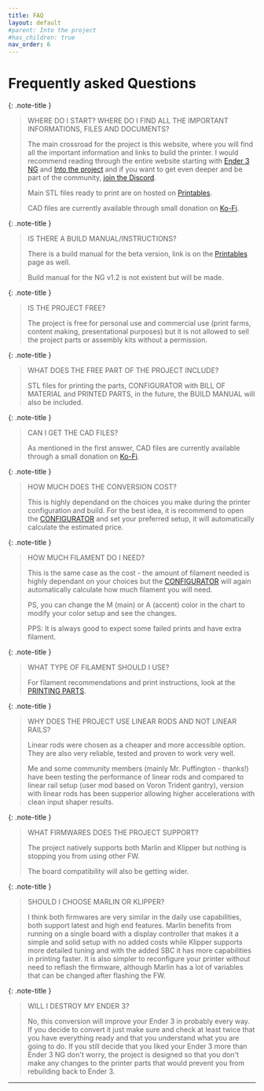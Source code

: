 ```yaml
---
title: FAQ
layout: default
#parent: Into the project
#has_children: true
nav_order: 6
---
```

# Frequently asked Questions

{: .note-title }
> WHERE DO I START? WHERE DO I FIND ALL THE IMPORTANT INFORMATIONS, FILES AND DOCUMENTS?
>
> The main crossroad for the project is this website, where you will find all the important information and links to build the printer.
> I would recommend reading through the entire website starting with [Ender 3 NG] and [Into the project] and if you want to get even deeper and be part of the community, [join the Discord].
> 
> Main STL files ready to print are on hosted on [Printables].
> 
> CAD files are currently available through small donation on [Ko-Fi].

{: .note-title }
> IS THERE A BUILD MANUAL/INSTRUCTIONS?
>
> There is a build manual for the beta version, link is on the [Printables] page as well.
>
> Build manual for the NG v1.2 is not existent but will be made.

{: .note-title }
> IS THE PROJECT FREE?
>
> The project is free for personal use and commercial use (print farms, content making, presentational purposes) but it is not allowed to sell the project parts or assembly kits without a permission.

{: .note-title }
> WHAT DOES THE FREE PART OF THE PROJECT INCLUDE?
>
> STL files for printing the parts, CONFIGURATOR with BILL OF MATERIAL and PRINTED PARTS, in the future, the BUILD MANUAL will also be included.

{: .note-title }
> CAN I GET THE CAD FILES?
>
> As mentioned in the first answer, CAD files are currently available through a small donation on [Ko-Fi].

{: .note-title }
> HOW MUCH DOES THE CONVERSION COST?
>
> This is highly dependand on the choices you make during the printer configuration and build. For the best idea, it is recommend to open the [CONFIGURATOR] and set your preferred setup, it will automatically calculate the estimated price.

{: .note-title }
> HOW MUCH FILAMENT DO I NEED?
>
> This is the same case as the cost - the amount of filament needed is highly dependant on your choices but the [CONFIGURATOR] will again automatically calculate how much filament you will need.
>
> PS, you can change the M (main) or A (accent) color in the chart to modify your color setup and see the changes.
>
> PPS: It is always good to expect some failed prints and have extra filament.

{: .note-title }
> WHAT TYPE OF FILAMENT SHOULD I USE?
>
> For filament recommendations and print instructions, look at the [PRINTING PARTS].

{: .note-title }
> WHY DOES THE PROJECT USE LINEAR RODS AND NOT LINEAR RAILS?
>
> Linear rods were chosen as a cheaper and more accessible option. They are also very reliable, tested and proven to work very well.
>
> Me and some community members (mainly Mr. Puffington - thanks!) have been testing the performance of linear rods and compared to linear rail setup (user mod based on Voron Trident gantry), version with linear rods has been supperior allowing higher accelerations with clean input shaper results.


{: .note-title }
> WHAT FIRMWARES DOES THE PROJECT SUPPORT?
>
> The project natively supports both Marlin and Klipper but nothing is stopping you from using other FW.
>
> The board compatibility will also be getting wider.

{: .note-title }
> SHOULD I CHOOSE MARLIN OR KLIPPER?
>
> I think both firmwares are very similar in the daily use capabilities, both support latest and high end features. Marlin benefits from running on a single board with a display controller that makes it a simple and solid setup with no added costs while Klipper supports more detailed tuning and with the added SBC it has more capabilities in printing faster. It is also simpler to reconfigure your printer without need to reflash the firmware, although Marlin has a lot of variables that can be changed after flashing the FW.

{: .note-title }
> WILL I DESTROY MY ENDER 3?
>
> No, this conversion will improve your Ender 3 in probably every way. If you decide to convert it just make sure and check at least twice that you have everything ready and that you understand what you are going to do. If you still decide that you liked your Ender 3 more than Ender 3 NG don't worry, the project is designed so that you don't make any changes to the printer parts that would prevent you from rebuilding back to Ender 3.

---
[Ender 3 NG]: https://rh3d.github.io/E3NG_docs/
[Into the project]: https://rh3d.github.io/E3NG_docs/into.html
[join the Discord]: https://discord.com/invite/Zkvu6uu2AR
[Printables]: https://www.printables.com/en/model/469280
[Ko-Fi]: https://ko-fi.com/rh3dcz
[CONFIGURATOR]: https://rh3d.github.io/E3NG_docs/into.html
[PRINTING PARTS]: https://rh3d.github.io/E3NG_docs/printing.html
